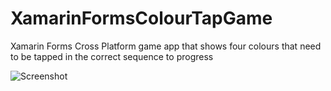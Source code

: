 # XamarinFormsColourTapGame
Xamarin Forms Cross Platform game app that shows four colours that need to be tapped in the correct sequence to progress

![Screenshot](https://developer.xamarin.com/guides/xamarin-forms/creating-mobile-apps-xamarin-forms/summaries/Images/ch08fg07-Large.png)
